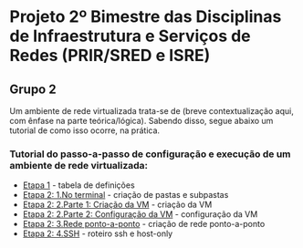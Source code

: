# Projeto 2º Bimestre das Disciplinas de Infraestrutura e Serviços de Redes (PRIR/SRED e ISRE)

## Grupo 2

Um ambiente de rede virtualizada trata-se de (breve contextualização aqui, com ênfase na parte teórica/lógica). Sabendo disso, segue abaixo um tutorial de como isso ocorre, na prática.

### Tutorial do passo-a-passo de configuração  e execução de um ambiente de rede virtualizada:

* [Etapa 1](https://github.com/DudaSSilva/grupo2-projeto-2b-sred/blob/main/etapa1.md) -  tabela de definições
* [Etapa 2: 1.No terminal](https://github.com/DudaSSilva/grupo2-projeto-2b-sred/blob/main/etapa2-1.Terminal.md) - criação de pastas e subpastas
* [Etapa 2: 2.Parte 1: Criação da VM](https://github.com/DudaSSilva/grupo2-projeto-2b-sred/blob/main/etapa2-2.Parte1-naVM.md) - criação da VM
* [Etapa 2: 2.Parte 2: Configuração da VM](https://github.com/DudaSSilva/grupo2-projeto-2b-sred/blob/main/etapa2-2.Parte2-naVM.md) - configuração da VM
* [Etapa 2: 3.Rede ponto-a-ponto](https://github.com/DudaSSilva/grupo2-projeto-2b-sred/blob/main/etapa2-3.RedePonto-a-ponto.md) - criação de rede ponto-a-ponto
* [Etapa 2: 4.SSH](https://github.com/DudaSSilva/grupo2-projeto-2b-sred/blob/main/etapa2-4.ssh&hostOnly.md) - roteiro ssh e host-only


